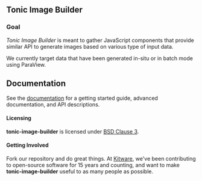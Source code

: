 ## Tonic Image Builder

### Goal

_Tonic Image Builder_ is meant to gather JavaScript components that provide
similar API to generate images based on various type of input data.

We currently target data that have been generated in-situ or in batch mode
using ParaView.

## Documentation

See the [documentation](https://kitware.github.io/tonic-image-builder) for a
getting started guide, advanced documentation, and API descriptions.

#### Licensing

**tonic-image-builder** is licensed under [BSD Clause 3](LICENSE).

#### Getting Involved

Fork our repository and do great things. At [Kitware](http://www.kitware.com),
we've been contributing to open-source software for 15 years and counting, and
want to make **tonic-image-builder** useful to as many people as possible.
